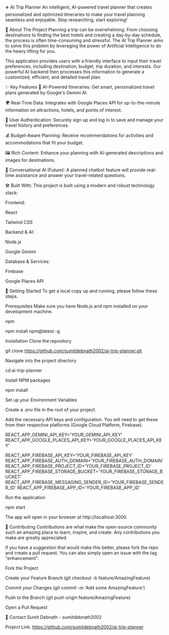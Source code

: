 ✈️ AI Trip Planner
An intelligent, AI-powered travel planner that creates personalized and optimized itineraries to make your travel planning seamless and enjoyable. Stop researching, start exploring!

📖 About The Project
Planning a trip can be overwhelming. From choosing destinations to finding the best hotels and creating a day-by-day schedule, the process is often time-consuming and stressful. The AI Trip Planner aims to solve this problem by leveraging the power of Artificial Intelligence to do the heavy lifting for you.

This application provides users with a friendly interface to input their travel preferences, including destination, budget, trip duration, and interests. Our powerful AI backend then processes this information to generate a customized, efficient, and detailed travel plan.

✨ Key Features
🤖 AI-Powered Itineraries: Get smart, personalized travel plans generated by Google's Gemini AI.

🌍 Real-Time Data: Integrates with Google Places API for up-to-the-minute information on attractions, hotels, and points of interest.

👤 User Authentication: Securely sign up and log in to save and manage your travel history and preferences.

💰 Budget-Aware Planning: Receive recommendations for activities and accommodations that fit your budget.

🖼️ Rich Content: Enhance your planning with AI-generated descriptions and images for destinations.

💬 Conversational AI (Future): A planned chatbot feature will provide real-time assistance and answer your travel-related questions.

🛠️ Built With:
This project is built using a modern and robust technology stack:

Frontend:

React

Tailwind CSS

Backend & AI:

Node.js

Google Gemini

Database & Services:

Firebase

Google Places API

🚀 Getting Started
To get a local copy up and running, please follow these steps.

Prerequisites
Make sure you have Node.js and npm installed on your development machine.

npm

npm install npm@latest -g

Installation
Clone the repository

git clone https://github.com/sumitdebnath2002/ai-trip-planner.git

Navigate into the project directory

cd ai-trip-planner

Install NPM packages

npm install

Set up your Environment Variables

Create a .env file in the root of your project.

Add the necessary API keys and configuration. You will need to get these from their respective platforms (Google Cloud Platform, Firebase).

REACT_APP_GEMINI_API_KEY='YOUR_GEMINI_API_KEY'
REACT_APP_GOOGLE_PLACES_API_KEY='YOUR_GOOGLE_PLACES_API_KEY'

REACT_APP_FIREBASE_API_KEY='YOUR_FIREBASE_API_KEY'
REACT_APP_FIREBASE_AUTH_DOMAIN='YOUR_FIREBASE_AUTH_DOMAIN'
REACT_APP_FIREBASE_PROJECT_ID='YOUR_FIREBASE_PROJECT_ID'
REACT_APP_FIREBASE_STORAGE_BUCKET='YOUR_FIREBASE_STORAGE_BUCKET'
REACT_APP_FIREBASE_MESSAGING_SENDER_ID='YOUR_FIREBASE_SENDER_ID'
REACT_APP_FIREBASE_APP_ID='YOUR_FIREBASE_APP_ID'

Run the application

npm start

The app will open in your browser at http://localhost:3000.

🤝 Contributing
Contributions are what make the open-source community such an amazing place to learn, inspire, and create. Any contributions you make are greatly appreciated.

If you have a suggestion that would make this better, please fork the repo and create a pull request. You can also simply open an issue with the tag "enhancement".

Fork the Project

Create your Feature Branch (git checkout -b feature/AmazingFeature)

Commit your Changes (git commit -m 'Add some AmazingFeature')

Push to the Branch (git push origin feature/AmazingFeature)

Open a Pull Request

📧 Contact
Sumit Debnath - sumitdebnath2002

Project Link: https://github.com/sumitdebnath2002/ai-trip-planner
